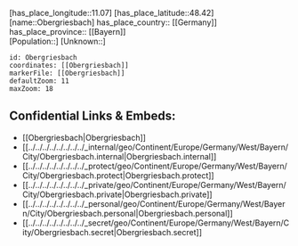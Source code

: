 ﻿---
location: [48.42,11.07] 
mapzoom: [7,12] 
mapmarker: city 
type: City
tags:
- geo/City


SpocWebEntityId: 33028
isDeleted: false
confidential: public

---
[has_place_longitude::11.07] 
[has_place_latitude::48.42] 
[name::Obergriesbach] 
has_place_country:: [[Germany]]  
has_place_province:: [[Bayern]]  
[Population::] 
[Unknown::] 


```leaflet
id: Obergriesbach
coordinates: [[Obergriesbach]] 
markerFile: [[Obergriesbach]] 
defaultZoom: 11 
maxZoom: 18
```


## Confidential Links & Embeds: 
- [[Obergriesbach|Obergriesbach]]  
- [[../../../../../../../../_internal/geo/Continent/Europe/Germany/West/Bayern/City/Obergriesbach.internal|Obergriesbach.internal]] 
- [[../../../../../../../../_protect/geo/Continent/Europe/Germany/West/Bayern/City/Obergriesbach.protect|Obergriesbach.protect]] 
- [[../../../../../../../../_private/geo/Continent/Europe/Germany/West/Bayern/City/Obergriesbach.private|Obergriesbach.private]] 
- [[../../../../../../../../_personal/geo/Continent/Europe/Germany/West/Bayern/City/Obergriesbach.personal|Obergriesbach.personal]] 
- [[../../../../../../../../_secret/geo/Continent/Europe/Germany/West/Bayern/City/Obergriesbach.secret|Obergriesbach.secret]] 
